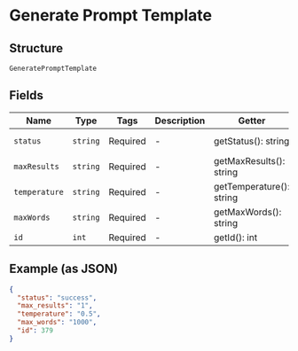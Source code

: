 
# Generate Prompt Template

## Structure

`GeneratePromptTemplate`

## Fields

| Name | Type | Tags | Description | Getter | Setter |
|  --- | --- | --- | --- | --- | --- |
| `status` | `string` | Required | - | getStatus(): string | setStatus(string status): void |
| `maxResults` | `string` | Required | - | getMaxResults(): string | setMaxResults(string maxResults): void |
| `temperature` | `string` | Required | - | getTemperature(): string | setTemperature(string temperature): void |
| `maxWords` | `string` | Required | - | getMaxWords(): string | setMaxWords(string maxWords): void |
| `id` | `int` | Required | - | getId(): int | setId(int id): void |

## Example (as JSON)

```json
{
  "status": "success",
  "max_results": "1",
  "temperature": "0.5",
  "max_words": "1000",
  "id": 379
}
```

